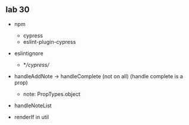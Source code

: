 ## lab 30
- npm
  - cypress
  - eslint-plugin-cypress
- eslintignore
  - **/cypress/*

- handleAddNote -> handleComplete (not on all) (handle complete is a prop)
  - note: PropTypes.object

- handleNoteList 

- renderIf in util

 